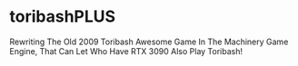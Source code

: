 # toribashPLUS
Rewriting The Old 2009 Toribash Awesome Game In The Machinery Game Engine, That Can Let Who Have RTX 3090 Also Play Toribash!
